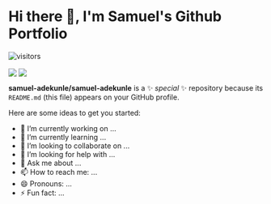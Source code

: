 # Hi there 👋, I'm Samuel's Github Portfolio

![visitors](https://visitor-badge.glitch.me/badge?page_id=samuel-adekunle.samuel-adekunle)

<img align="center" src="https://github-readme-stats.vercel.app/api?username=samuel-adekunle&count_private=true&show_icons=true" />
<img align="center" src="https://github-readme-stats.vercel.app/api/top-langs/?username=samuel-adekunle&langs_count=5&hide=HTML,Jupyter%20Notebook,cuda,css,scss,cmake&exclude_repo=C-MIPS-Compiler,AdventOfCode2020,404CircuitSimulator" />

**samuel-adekunle/samuel-adekunle** is a ✨ _special_ ✨ repository because its `README.md` (this file) appears on your GitHub profile.

Here are some ideas to get you started:

- 🔭 I’m currently working on ...
- 🌱 I’m currently learning ...
- 👯 I’m looking to collaborate on ...
- 🤔 I’m looking for help with ...
- 💬 Ask me about ...
- 📫 How to reach me: ...
- 😄 Pronouns: ...
- ⚡ Fun fact: ...

